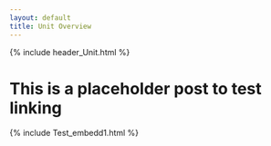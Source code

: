 ```yaml
---
layout: default
title: Unit Overview
---
```

{% include header_Unit.html %}




   

# This is a placeholder post to test linking


{% include Test_embedd1.html %}
